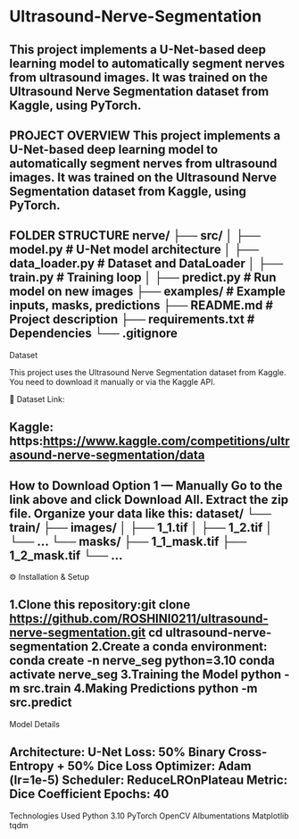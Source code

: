 # Ultrasound-Nerve-Segmentation
This project implements a U-Net-based deep learning model to automatically segment nerves from ultrasound images.
It was trained on the Ultrasound Nerve Segmentation dataset from Kaggle, using PyTorch.
-----------------------------------------------
PROJECT OVERVIEW
This project implements a U-Net-based deep learning model to automatically segment nerves from ultrasound images.
It was trained on the Ultrasound Nerve Segmentation dataset from Kaggle, using PyTorch. 
-----------------------------------------------
FOLDER STRUCTURE
nerve/
├── src/
│   ├── model.py           # U-Net model architecture
│   ├── data_loader.py     # Dataset and DataLoader
│   ├── train.py           # Training loop
│   ├── predict.py         # Run model on new images
├── examples/              # Example inputs, masks, predictions
├── README.md              # Project description
├── requirements.txt       # Dependencies
└── .gitignore
-----------------------------------------------
Dataset

This project uses the Ultrasound Nerve Segmentation dataset from Kaggle.
You need to download it manually or via the Kaggle API.

🔗 Dataset Link:

Kaggle: https:https://www.kaggle.com/competitions/ultrasound-nerve-segmentation/data
----------------------------------------------------
How to Download
Option 1 — Manually
Go to the link above and click Download All.
Extract the zip file.
Organize your data like this:
dataset/
└── train/
    ├── images/
    │   ├── 1_1.tif
    │   ├── 1_2.tif
    │   └── ...
    └── masks/
        ├── 1_1_mask.tif
        ├── 1_2_mask.tif
        └── ...
----------------------------------------------------
⚙️ Installation & Setup

1.Clone this repository:git clone 
https://github.com/ROSHINI0211/ultrasound-nerve-segmentation.git
cd ultrasound-nerve-segmentation
2.Create a conda environment:
conda create -n nerve_seg python=3.10
conda activate nerve_seg
3.Training the Model
python -m src.train
4.Making Predictions
python -m src.predict
----------------------------------------------------
Model Details

Architecture: U-Net
Loss: 50% Binary Cross-Entropy + 50% Dice Loss
Optimizer: Adam (lr=1e-5)
Scheduler: ReduceLROnPlateau
Metric: Dice Coefficient
Epochs: 40
--------------------------------------------------
Technologies Used
Python 3.10
PyTorch
OpenCV
Albumentations
Matplotlib
tqdm
